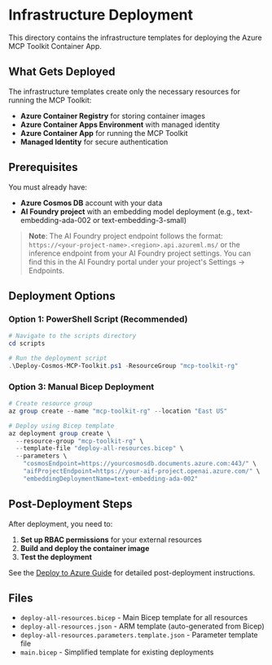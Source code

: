 # Infrastructure Deployment

This directory contains the infrastructure templates for deploying the Azure MCP Toolkit Container App.

## What Gets Deployed

The infrastructure templates create only the necessary resources for running the MCP Toolkit:

- **Azure Container Registry** for storing container images
- **Azure Container Apps Environment** with managed identity
- **Azure Container App** for running the MCP Toolkit
- **Managed Identity** for secure authentication

## Prerequisites

You must already have:
- **Azure Cosmos DB** account with your data
- **AI Foundry project** with an embedding model deployment (e.g., text-embedding-ada-002 or text-embedding-3-small)

> **Note**: The AI Foundry project endpoint follows the format: `https://<your-project-name>.<region>.api.azureml.ms/` or the inference endpoint from your AI Foundry project settings. You can find this in the AI Foundry portal under your project's Settings → Endpoints.

## Deployment Options

### Option 1: PowerShell Script (Recommended)

```powershell
# Navigate to the scripts directory
cd scripts

# Run the deployment script
.\Deploy-Cosmos-MCP-Toolkit.ps1 -ResourceGroup "mcp-toolkit-rg"
```

### Option 3: Manual Bicep Deployment

```powershell
# Create resource group
az group create --name "mcp-toolkit-rg" --location "East US"

# Deploy using Bicep template
az deployment group create \
  --resource-group "mcp-toolkit-rg" \
  --template-file "deploy-all-resources.bicep" \
  --parameters \
    "cosmosEndpoint=https://yourcosmosdb.documents.azure.com:443/" \
    "aifProjectEndpoint=https://your-aif-project.openai.azure.com/" \
    "embeddingDeploymentName=text-embedding-ada-002"
```

## Post-Deployment Steps

After deployment, you need to:

1. **Set up RBAC permissions** for your external resources
2. **Build and deploy the container image**
3. **Test the deployment**

See the [Deploy to Azure Guide](../docs/deploy-to-azure-guide.md) for detailed post-deployment instructions.

## Files

- `deploy-all-resources.bicep` - Main Bicep template for all resources
- `deploy-all-resources.json` - ARM template (auto-generated from Bicep)
- `deploy-all-resources.parameters.template.json` - Parameter template file
- `main.bicep` - Simplified template for existing deployments